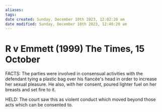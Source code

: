 ```yaml
---
aliases: 
tags: 
date created: Sunday, December 10th 2023, 12:02:28 am
date modified: Sunday, December 10th 2023, 12:40:20 am
---
```


# R v Emmett (1999) The Times, 15 October

FACTS: The parties were involved in consensual activities with the defendant tying a plastic bag over his fiancée's head in order to increase her sexual pleasure. He also, with her consent, poured lighter fuel on her breasts and set fire to it.

HELD: The court saw this as violent conduct which moved beyond those acts which can be consented to.
